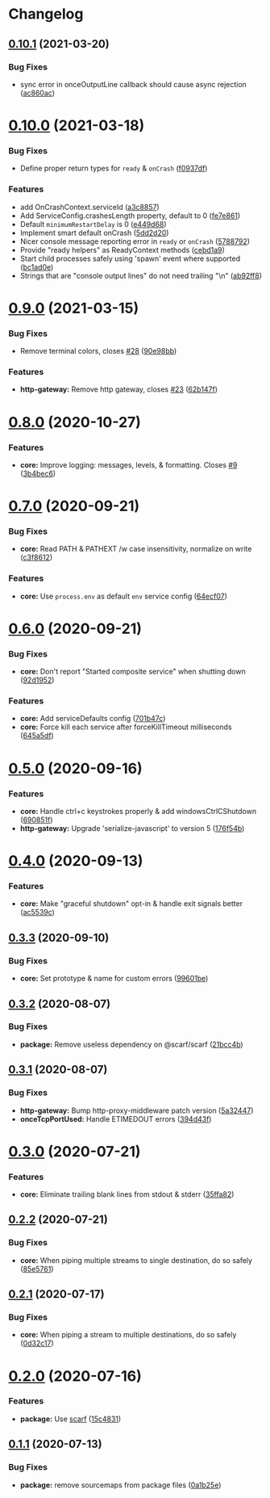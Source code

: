 # Changelog

## [0.10.1](https://github.com/zenflow/composite-service/compare/v0.10.0...v0.10.1) (2021-03-20)


### Bug Fixes

* sync error in onceOutputLine callback should cause async rejection ([ac860ac](https://github.com/zenflow/composite-service/commit/ac860ac099907eb4927d1f5d8dd618098fcbcbfc))

# [0.10.0](https://github.com/zenflow/composite-service/compare/v0.9.0...v0.10.0) (2021-03-18)


### Bug Fixes

* Define proper return types for `ready` & `onCrash` ([f0937df](https://github.com/zenflow/composite-service/commit/f0937dfc261cc5013d59ca70b1a0646a56b4416e))


### Features

* add OnCrashContext.serviceId ([a3c8857](https://github.com/zenflow/composite-service/commit/a3c8857e901c042b9783e66a1e0b6d602abd00c8))
* Add ServiceConfig.crashesLength property, default to 0 ([fe7e861](https://github.com/zenflow/composite-service/commit/fe7e86132b37eec73be872dadcebdbef40dfe182))
* Default `minimumRestartDelay` is 0 ([e449d68](https://github.com/zenflow/composite-service/commit/e449d68f9039308a07f66e512f4704c6412d7e23))
* Implement smart default onCrash ([5dd2d20](https://github.com/zenflow/composite-service/commit/5dd2d20ccb05ee31ece1351c9c6000794eb6ee2e))
* Nicer console message reporting error in `ready` or `onCrash` ([5788792](https://github.com/zenflow/composite-service/commit/5788792800a7ebefe39c3402e65a2255342d6f80))
* Provide "ready helpers" as ReadyContext methods ([cebd1a9](https://github.com/zenflow/composite-service/commit/cebd1a954ae7ae2ca8f8c82a4a274fa2586892cd))
* Start child processes safely using 'spawn' event where supported ([bc1ad0e](https://github.com/zenflow/composite-service/commit/bc1ad0ee9ccde11aba5d152ab3600be90c0cdced))
* Strings that are "console output lines" do not need trailing "\n" ([ab92ff8](https://github.com/zenflow/composite-service/commit/ab92ff846ecacb9ed0d456b3b4df205b2704b718))

# [0.9.0](https://github.com/zenflow/composite-service/compare/v0.8.0...v0.9.0) (2021-03-15)


### Bug Fixes

* Remove terminal colors, closes [#28](https://github.com/zenflow/composite-service/issues/28) ([90e98bb](https://github.com/zenflow/composite-service/commit/90e98bb8239ae67d4d349b24263cad51a3b78609))


### Features

* **http-gateway:** Remove http gateway, closes [#23](https://github.com/zenflow/composite-service/issues/23) ([62b147f](https://github.com/zenflow/composite-service/commit/62b147f5e6ed9ab5d86243bf7813d718ac42b482))

# [0.8.0](https://github.com/zenflow/composite-service/compare/v0.7.0...v0.8.0) (2020-10-27)


### Features

* **core:** Improve logging: messages, levels, & formatting. Closes [#9](https://github.com/zenflow/composite-service/issues/9) ([3b4bec6](https://github.com/zenflow/composite-service/commit/3b4bec66117b460b794bcc5bd920d4e2eabbc864))

# [0.7.0](https://github.com/zenflow/composite-service/compare/v0.6.0...v0.7.0) (2020-09-21)


### Bug Fixes

* **core:** Read PATH & PATHEXT /w case insensitivity, normalize on write ([c3f8612](https://github.com/zenflow/composite-service/commit/c3f86125b73eb3a6c2d52e9ee4b5773ada4e1287))


### Features

* **core:** Use `process.env` as default `env` service config ([64ecf07](https://github.com/zenflow/composite-service/commit/64ecf07fc5e46b8555b4401c996015a548f01f99))

# [0.6.0](https://github.com/zenflow/composite-service/compare/v0.5.0...v0.6.0) (2020-09-21)


### Bug Fixes

* **core:** Don't report "Started composite service" when shutting down ([92d1952](https://github.com/zenflow/composite-service/commit/92d195226db08fbeaed5c9664a02732ab0f0f42b))


### Features

* **core:** Add serviceDefaults config ([701b47c](https://github.com/zenflow/composite-service/commit/701b47cf51446df00260bf50562fac0b06981449))
* **core:** Force kill each service after forceKillTimeout milliseconds ([645a5df](https://github.com/zenflow/composite-service/commit/645a5dfeb2fdd80ff0746a92b05b372528d55ce7))

# [0.5.0](https://github.com/zenflow/composite-service/compare/v0.4.0...v0.5.0) (2020-09-16)


### Features

* **core:** Handle ctrl+c keystrokes properly & add windowsCtrlCShutdown ([690851f](https://github.com/zenflow/composite-service/commit/690851fb89b37f40309dae0afc6b98d63ef33b09))
* **http-gateway:** Upgrade 'serialize-javascript' to version 5 ([176f54b](https://github.com/zenflow/composite-service/commit/176f54b4800c497d212c2ba2ebf53b1a56dcdf6d))

# [0.4.0](https://github.com/zenflow/composite-service/compare/v0.3.3...v0.4.0) (2020-09-13)


### Features

* **core:** Make "graceful shutdown" opt-in & handle exit signals better ([ac5539c](https://github.com/zenflow/composite-service/commit/ac5539ce2daa344b6be247361296346027326ec2))

## [0.3.3](https://github.com/zenflow/composite-service/compare/v0.3.2...v0.3.3) (2020-09-10)


### Bug Fixes

* **core:** Set prototype & name for custom errors ([99601be](https://github.com/zenflow/composite-service/commit/99601be4308ff6d9d31bcf6a3e72f4dd35232b45))

## [0.3.2](https://github.com/zenflow/composite-service/compare/v0.3.1...v0.3.2) (2020-08-07)


### Bug Fixes

* **package:** Remove useless dependency on @scarf/scarf ([21bcc4b](https://github.com/zenflow/composite-service/commit/21bcc4be2a08ef8711aac11dead39443d01634cc))

## [0.3.1](https://github.com/zenflow/composite-service/compare/v0.3.0...v0.3.1) (2020-08-07)


### Bug Fixes

* **http-gateway:** Bump http-proxy-middleware patch version ([5a32447](https://github.com/zenflow/composite-service/commit/5a3244787e2b263b94fda976d571894949cab86b))
* **onceTcpPortUsed:** Handle ETIMEDOUT errors ([394d43f](https://github.com/zenflow/composite-service/commit/394d43f58d3d43d82dbf647ecb3b86f7d2f65d60))

# [0.3.0](https://github.com/zenflow/composite-service/compare/v0.2.2...v0.3.0) (2020-07-21)


### Features

* **core:** Eliminate trailing blank lines from stdout & stderr ([35ffa82](https://github.com/zenflow/composite-service/commit/35ffa82f5b3860227fbf3fc43c4bc79e0f785c92))

## [0.2.2](https://github.com/zenflow/composite-service/compare/v0.2.1...v0.2.2) (2020-07-21)


### Bug Fixes

* **core:** When piping multiple streams to single destination, do so safely ([85e5761](https://github.com/zenflow/composite-service/commit/85e5761687f1e7a21f0abe957780069446c58822))

## [0.2.1](https://github.com/zenflow/composite-service/compare/v0.2.0...v0.2.1) (2020-07-17)


### Bug Fixes

* **core:** When piping a stream to multiple destinations, do so safely ([0d32c17](https://github.com/zenflow/composite-service/commit/0d32c17871c52aebdd8823731561594f051b19cd))

# [0.2.0](https://github.com/zenflow/composite-service/compare/v0.1.1...v0.2.0) (2020-07-16)


### Features

* **package:** Use [scarf](https://docs.scarf.sh/) ([15c4831](https://github.com/zenflow/composite-service/commit/15c48317129dbe3ad829173e4e03bf3cc6dfee0c))

## [0.1.1](https://github.com/zenflow/composite-service/compare/v0.1.0...v0.1.1) (2020-07-13)


### Bug Fixes

* **package:** remove sourcemaps from package files ([0a1b25e](https://github.com/zenflow/composite-service/commit/0a1b25e80e712fd9b8f1ef78554a655ca2349384))
